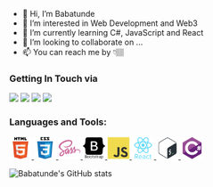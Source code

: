 - 👋 Hi, I’m Babatunde
- 👀 I’m interested in Web Development and Web3
- 🌱 I’m currently learning C#, JavaScript and React
- 💞️ I’m looking to collaborate on ...
- 📫 You can reach me by 👇🏽
<h3 align="left">Getting In Touch via</h3>
<p align="left">
<a href="mailto:olumohbabatunde@gmail.com"><img src="https://img.shields.io/badge/Gmail-D14836?style=for-the-badge&logo=gmail&logoColor=white"></a> <a href="https://www.linkedin.com/in/babatunde-olumoh/"><img src="https://img.shields.io/badge/LinkedIn-0077B5?style=for-the-badge&logo=linkedin&logoColor=white"></a> <a href="https://www.youtube.com/channel/UCycbn1OitjOGVnvCNHgKZSw"><img src="https://img.shields.io/badge/YouTube-FF0000?style=for-the-badge&logo=youtube&logoColor=white"></a> <a href="[https://github.com/BabaOlumoh](https://fancy-hummingbird-18a034.netlify.app/)"><img src="https://img.shields.io/badge/portfolio-0A0A0A?style=for-the-badge&logo=dev.to&logoColor=white"></a> 



<h3 align="left">Languages and Tools:</h3>
<p align="left"> 
<a href="https://www.w3.org/html/" target="_blank" rel="noreferrer"> <img src="https://raw.githubusercontent.com/devicons/devicon/master/icons/html5/html5-original-wordmark.svg" alt="html5" width="40" height="40"/> </a> <a href="https://www.w3schools.com/css/" target="_blank" rel="noreferrer"> <img src="https://raw.githubusercontent.com/devicons/devicon/master/icons/css3/css3-original-wordmark.svg" alt="css3" width="40" height="40"/> </a> <a href="https://sass-lang.com" target="_blank" rel="noreferrer"> <img src="https://raw.githubusercontent.com/devicons/devicon/master/icons/sass/sass-original.svg" alt="sass" width="40" height="40"/> </a> <a href="https://getbootstrap.com" target="_blank" rel="noreferrer"> <img src="https://raw.githubusercontent.com/devicons/devicon/master/icons/bootstrap/bootstrap-plain-wordmark.svg" alt="bootstrap" width="40" height="40"/> </a> <a href="https://developer.mozilla.org/en-US/docs/Web/JavaScript" target="_blank" rel="noreferrer"> <img src="https://raw.githubusercontent.com/devicons/devicon/master/icons/javascript/javascript-original.svg" alt="javascript" width="40" height="40"/> </a> <a href="https://reactjs.org/" target="_blank" rel="noreferrer"> <img src="https://raw.githubusercontent.com/devicons/devicon/master/icons/react/react-original-wordmark.svg" alt="react" width="40" height="40"/> </a>
<a href="https://www.w3.org/html/" target="_blank" rel="noreferrer"> <img src="https://raw.githubusercontent.com/devicons/devicon/master/icons/bash/bash-original.svg" alt="Bash" width="40" height="40"/> </a>
<a href="https://www.w3.org/html/" target="_blank" rel="noreferrer"> <img src="https://raw.githubusercontent.com/devicons/devicon/master/icons/csharp/csharp-original.svg" alt="Csharp" width="40" height="40"/> </a>

</p>

<div></div>

![Babatunde's GitHub stats](https://github-readme-stats.vercel.app/api?username=BabaOlumoh&show_icons=true&theme=dark)
